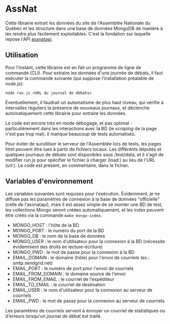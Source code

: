 # AssNat

Cette librairie extrait les données du site de l'Assemblée Nationale du Québec et les structure dans une base de données MongoDB de manière à les rendre plus facilement exploitables. C'est la fondation sur laquelle repose l'API [assnatapi][].

## Utilisation

Pour l'instant, cette librairie est en fait un programme de ligne de commande (CLI). Pour extraire les données d'une journée de débats, il faut exécuter la commande suivante (qui suppose l'installation préalable de node.js):

`node run.js <URL du journal de débats>`

Éventuellement, il faudrait un automatisme de plus haut niveau, qui vérifie à intervalles réguliers la présence de nouveaux journaux, et déclenche automatiquement cette librairie pour extraire les données.

Le code est encore très en mode débogage, et pas optimal - particulièrement dans les interactions avec la BD (le *scraping* de la page n'est pas trop mal). Il manque beaucoup de tests automatisés.

Pour éviter de surutiliser le serveur de l'Assemblée lors de tests, les pages html peuvent être lues à partir de fichiers locaux. Les différents députés et quelques journaux de débats sont disponibles sous /test/data, et il s'agit de modifier run.js pour spécifier le fichier à charger (load:) au lieu de l'URL (url:). Le code est présent, en commentaire, dans le fichier.

## Variables d'environnement

Les variables suivantes sont requises pour l'exécution. Évidemment, je ne diffuse pas les paramètres de connexion à la base de données "officielle" (celle de l'assnatapi), mais il est assez simple de se monter une BD de test, les collections Mongo seront créées automatiquement, et les index peuvent être créés via la commande `make mongo-index`.

*    MONGO_HOST : l'hôte de la BD
*    MONGO_PORT : le numéro du port de la BD
*    MONGO_DB : le nom de la base de données
*    MONGO_USER : le nom d'utilisateur pour la connexion à la BD (nécessite évidemment des droits en lecture-écriture)
*    MONGO_PWD : le mot de passe pour la connexion à la BD
*    EMAIL_DOMAIN : le domaine (hôte) pour l'envoi de courriels (ex.: smtp.sendgrid.net)
*    EMAIL_PORT : le numéro de port pour l'envoi de courriels
*    EMAIL_FROM_DOMAIN : le domaine source de l'envoi
*    EMAIL_FROM_EMAIL : le courriel de l'expéditeur
*    EMAIL_TO_EMAIL : le courriel de destination
*    EMAIL_USER : le nom d'utilisateur pour la connexion au serveur de courriels
*    EMAIL_PWD : le mot de passe pour la connexion au serveur de courriels

Les paramètres de courriels servent à envoyer un courriel de statistiques ou d'erreurs lorsqu'un journal de débat est traité.

[assnatapi]: http://puerkitobio.github.com/assnatapi/
